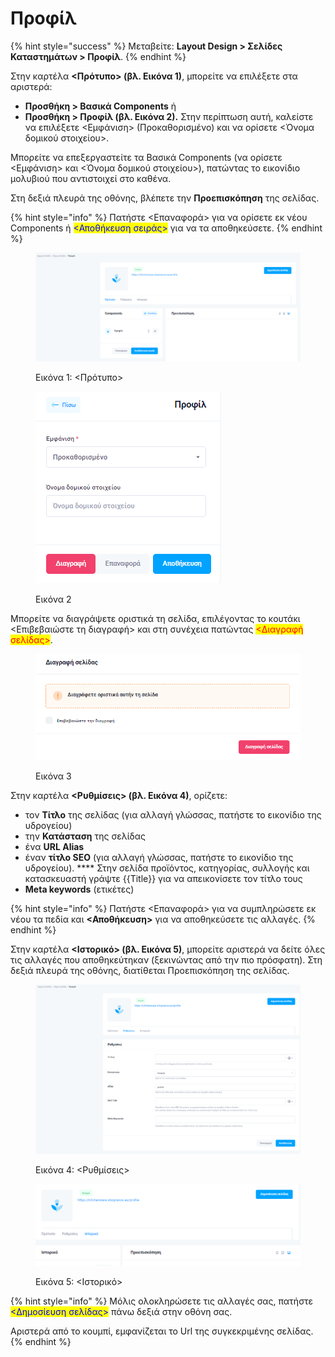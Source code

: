 # Προφίλ

{% hint style="success" %}
Μεταβείτε: **Layout Design > Σελίδες Καταστημάτων > Προφίλ**.
{% endhint %}

Στην καρτέλα **<Πρότυπο> (βλ. Εικόνα 1)**, μπορείτε να επιλέξετε στα αριστερά: &#x20;

* **Προσθήκη > Βασικά Components** ή
* **Προσθήκη > Προφίλ (βλ. Εικόνα 2).**  Στην περίπτωση αυτή, καλείστε να επιλέξετε  <Εμφάνιση> (Προκαθορισμένο) και να ορίσετε <Όνομα δομικού στοιχείου>.&#x20;

Μπορείτε να επεξεργαστείτε τα Βασικά Components (να ορίσετε <Εμφάνιση> και <Όνομα δομικού στοιχείου>), πατώντας το εικονίδιο μολυβιού που αντιστοιχεί στο καθένα.&#x20;

Στη δεξιά πλευρά της οθόνης, βλέπετε την **Προεπισκόπηση** της σελίδας.&#x20;

{% hint style="info" %}
Πατήστε <Επαναφορά> για να ορίσετε εκ νέου Components ή <mark style="color:blue;"><Αποθήκευση σειράς></mark> για να τα αποθηκεύσετε.
{% endhint %}

<figure><img src="../../.gitbook/assets/ScreenHunter 158.png" alt=""><figcaption><p>Εικόνα 1: &#x3C;Πρότυπο></p></figcaption></figure>

<figure><img src="../../.gitbook/assets/ScreenHunter 159.png" alt=""><figcaption><p>Εικόνα 2</p></figcaption></figure>

Μπορείτε να διαγράψετε οριστικά τη σελίδα, επιλέγοντας το κουτάκι <Επιβεβαιώστε τη διαγραφή> και στη συνέχεια πατώντας <mark style="color:red;"><Διαγραφή σελίδας></mark>.

<figure><img src="../../.gitbook/assets/ScreenHunter 116.png" alt=""><figcaption><p>Εικόνα 3</p></figcaption></figure>

Στην καρτέλα **<Ρυθμίσεις> (βλ. Εικόνα 4)**, ορίζετε:

* τον **Τίτλο** της σελίδας (για αλλαγή γλώσσας, πατήστε το εικονίδιο της υδρογείου)
* την **Κατάσταση** της σελίδας
* ένα **URL Alias**&#x20;
* έναν **τίτλο SEO** (για αλλαγή γλώσσας, πατήστε το εικονίδιο της υδρογείου). **** Στην σελίδα προϊόντος, κατηγορίας, συλλογής και κατασκευαστή γράψτε \{{Title\}} για να απεικονίσετε τον τίτλο τους
* **Meta keywords** (ετικέτες)

{% hint style="info" %}
Πατήστε <Επαναφορά> για να συμπληρώσετε εκ νέου τα πεδία και **<Αποθήκευση>** για να αποθηκεύσετε τις αλλαγές.&#x20;
{% endhint %}

Στην καρτέλα **<Ιστορικό> (βλ. Εικόνα 5)**, μπορείτε αριστερά να δείτε όλες τις αλλαγές που αποθηκεύτηκαν (ξεκινώντας από την πιο πρόσφατη). Στη δεξιά πλευρά της οθόνης, διατίθεται Προεπισκόπηση της σελίδας.

<div>

<figure><img src="../../.gitbook/assets/ScreenHunter 160.png" alt=""><figcaption><p>Εικόνα 4: &#x3C;Ρυθμίσεις></p></figcaption></figure>

 

<figure><img src="../../.gitbook/assets/ScreenHunter 161.png" alt=""><figcaption><p>Εικόνα 5: &#x3C;Ιστορικό></p></figcaption></figure>

</div>

{% hint style="info" %}
Μόλις ολοκληρώσετε τις αλλαγές σας, πατήστε <mark style="color:blue;"><Δημοσίευση σελίδας></mark> πάνω δεξιά στην οθόνη σας.&#x20;

Αριστερά από το κουμπί, εμφανίζεται το Url της συγκεκριμένης σελίδας.
{% endhint %}
